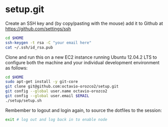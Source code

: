setup.git
=========
Create an SSH key and (by copy/pasting with the mouse)
add it to Github at https://github.com/settings/ssh

```sh
cd $HOME
ssh-keygen -t rsa -C "your email here"
cat ~/.ssh/id_rsa.pub
```

Clone and run this on a new EC2 instance running Ubuntu 12.04.2 LTS to
configure both the machine and your individual development environment as
follows:

```sh
cd $HOME
sudo apt-get install -y git-core
git clone git@github.com:octavio-orozco2/setup.git
git config --global user.name octavio-orozco2
git config --global user.email $EMAIL
./setup/setup.sh   
```

Rembember to logout and login again, to source the dotfiles to the session:

```sh
exit # log out and log back in to enable node
```
